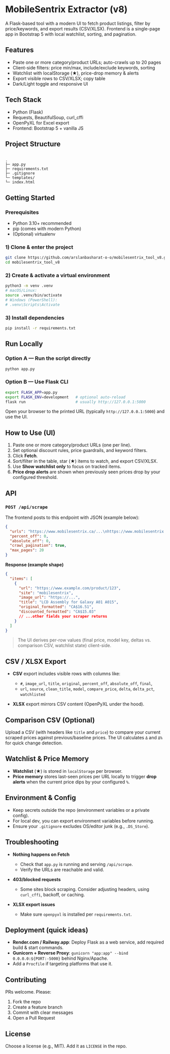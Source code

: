 # MobileSentrix Extractor (v8)

A Flask-based tool with a modern UI to fetch product listings, filter by price/keywords, and export results (CSV/XLSX). Frontend is a single-page app in Bootstrap 5 with local watchlist, sorting, and pagination.

## Features
- Paste one or more category/product URLs; auto-crawls up to 20 pages
- Client-side filters: price min/max, include/exclude keywords, sorting
- Watchlist with localStorage (★), price-drop memory & alerts
- Export visible rows to CSV/XLSX; copy table
- Dark/Light toggle and responsive UI

## Tech Stack
- Python (Flask)
- Requests, BeautifulSoup, curl_cffi
- OpenPyXL for Excel export
- Frontend: Bootstrap 5 + vanilla JS

## Project Structure
```

.
├─ app.py
├─ requirements.txt
├─ .gitignore
└─ templates/
└─ index.html

````

## Getting Started

### Prerequisites
- Python 3.10+ recommended
- pip (comes with modern Python)
- (Optional) virtualenv

### 1) Clone & enter the project
```bash
git clone https://github.com/arslanbasharat-o-o/mobilesentrix_tool_v8.git
cd mobilesentrix_tool_v8
````

### 2) Create & activate a virtual environment

```bash
python3 -m venv .venv
# macOS/Linux:
source .venv/bin/activate
# Windows (PowerShell):
# .venv\Scripts\Activate
```

### 3) Install dependencies

```bash
pip install -r requirements.txt
```

## Run Locally

### Option A — Run the script directly

```bash
python app.py
```

### Option B — Use Flask CLI

```bash
export FLASK_APP=app.py
export FLASK_ENV=development   # optional auto-reload
flask run                      # usually http://127.0.0.1:5000
```

Open your browser to the printed URL (typically `http://127.0.0.1:5000`) and use the UI.

## How to Use (UI)

1. Paste one or more category/product URLs (one per line).
2. Set optional discount rules, price guardrails, and keyword filters.
3. Click **Fetch**.
4. Sort/filter in the table, star (★) items to watch, and export CSV/XLSX.
5. Use **Show watchlist only** to focus on tracked items.
6. **Price drop alerts** are shown when previously seen prices drop by your configured threshold.

## API

### `POST /api/scrape`

The frontend posts to this endpoint with JSON (example below):

```json
{
  "urls": "https://www.mobilesentrix.ca/...\nhttps://www.mobilesentrix.com/...",
  "percent_off": 0,
  "absolute_off": 0,
  "crawl_pagination": true,
  "max_pages": 20
}
```

**Response (example shape)**

```json
{
  "items": [
    {
      "url": "https://www.example.com/product/123",
      "site": "mobilesentrix",
      "image_url": "https://...",
      "title": "LCD Assembly for Galaxy A01 A015",
      "original_formatted": "CA$16.51",
      "discounted_formatted": "CA$15.03"
      // ...other fields your scraper returns
    }
  ]
}
```

> The UI derives per-row values (final price, model key, deltas vs. comparison CSV, watchlist state) client-side.

## CSV / XLSX Export

* **CSV** export includes visible rows with columns like:

  * `#`, `image_url`, `title`, `original`, `percent_off`, `absolute_off`, `final`,
  * `url`, `source`, `clean_title`, `model`, `compare_price`, `delta`, `delta_pct`, `watchlisted`
* **XLSX** export mirrors CSV content (OpenPyXL under the hood).

## Comparison CSV (Optional)

Upload a CSV (with headers like `title` and `price`) to compare your current scraped prices against previous/baseline prices. The UI calculates `Δ` and `Δ%` for quick change detection.

## Watchlist & Price Memory

* **Watchlist** (★) is stored in `localStorage` per browser.
* **Price memory** stores last-seen prices per URL locally to trigger **drop alerts** when the current price dips by your configured `%`.

## Environment & Config

* Keep secrets outside the repo (environment variables or a private config).
* For local dev, you can export environment variables before running.
* Ensure your `.gitignore` excludes OS/editor junk (e.g., `.DS_Store`).

## Troubleshooting

* **Nothing happens on Fetch**

  * Check that `app.py` is running and serving `/api/scrape`.
  * Verify the URLs are reachable and valid.
* **403/blocked requests**

  * Some sites block scraping. Consider adjusting headers, using `curl_cffi`, backoff, or caching.
* **XLSX export issues**

  * Make sure `openpyxl` is installed per `requirements.txt`.

## Deployment (quick ideas)

* **Render.com / Railway.app**: Deploy Flask as a web service, add required build & start commands.
* **Gunicorn + Reverse Proxy**: `gunicorn "app:app" --bind 0.0.0.0:${PORT:-5000}` behind Nginx/Apache.
* Add a `Procfile` if targeting platforms that use it.

## Contributing

PRs welcome. Please:

1. Fork the repo
2. Create a feature branch
3. Commit with clear messages
4. Open a Pull Request

## License

Choose a license (e.g., MIT). Add it as `LICENSE` in the repo.


